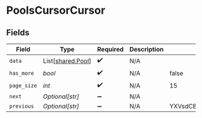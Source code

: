 # PoolsCursorCursor


## Fields

| Field                                            | Type                                             | Required                                         | Description                                      | Example                                          |
| ------------------------------------------------ | ------------------------------------------------ | ------------------------------------------------ | ------------------------------------------------ | ------------------------------------------------ |
| `data`                                           | List[[shared.Pool](../../models/shared/pool.md)] | :heavy_check_mark:                               | N/A                                              |                                                  |
| `has_more`                                       | *bool*                                           | :heavy_check_mark:                               | N/A                                              | false                                            |
| `page_size`                                      | *int*                                            | :heavy_check_mark:                               | N/A                                              | 15                                               |
| `next`                                           | *Optional[str]*                                  | :heavy_minus_sign:                               | N/A                                              |                                                  |
| `previous`                                       | *Optional[str]*                                  | :heavy_minus_sign:                               | N/A                                              | YXVsdCBhbmQgYSBtYXhpbXVtIG1heF9yZXN1bHRzLol=     |
